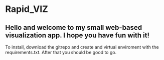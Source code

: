 # Rapid_VIZ

## Hello and welcome to my small web-based visualization app. I hope you have fun with it!

To install, download the gitrepo and create and virtual enviroment with the requirements.txt. After that you should be good to go.
